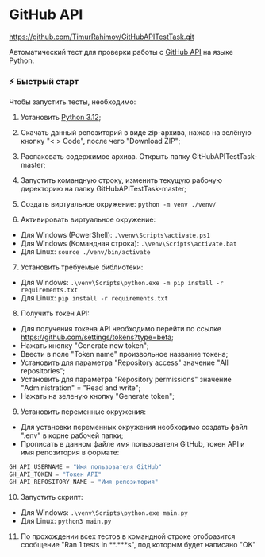 # GitHub API
https://github.com/TimurRahimov/GitHubAPITestTask.git

Автоматический тест для проверки работы с [GitHub API](https://docs.github.com/en/rest) на языке Python.

### ⚡ Быстрый старт

Чтобы запустить тесты, необходимо:

1. Установить [Python 3.12](https://www.python.org/downloads/);
2. Скачать данный репозиторий в виде zip-архива, нажав на зелёную кнопку "< > Code", после чего "Download ZIP";
3. Распаковать содержимое архива. Открыть папку GitHubAPITestTask-master;
4. Запустить командную строку, изменить текущую рабочую директорию на папку GitHubAPITestTask-master;
5. Создать виртуальное окружение: `python -m venv ./venv/`

6. Активировать виртуальное окружение:

- Для Windows (PowerShell): `.\venv\Scripts\activate.ps1`
- Для Windows (Командная строка): `.\venv\Scripts\activate.bat`
- Для Linux: `source ./venv/bin/activate`

7. Установить требуемые библиотеки:

- Для Windows: `.\venv\Scripts\python.exe -m pip install -r requirements.txt`
- Для Linux: `pip install -r requirements.txt`

8. Получить токен API:

- Для получения токена API необходимо перейти по ссылке https://github.com/settings/tokens?type=beta;
- Нажать кнопку "Generate new token";
- Ввести в поле "Token name" произвольное название токена;
- Установить для параметра "Repository access" значение "All repositories";
- Установить для параметра "Repository permissions" значение "Administration" = "Read and write";
- Нажать на зеленую кнопку "Generate token";

9. Установить переменные окружения:

- Для установки переменных окружения необходимо создать файл ".env" в корне рабочей папки;
- Прописать в данном файле имя пользователя GitHub, токен API и имя репозитория в формате:

```python
GH_API_USERNAME = "Имя пользователя GitHub"
GH_API_TOKEN = "Токен API"
GH_API_REPOSITORY_NAME = "Имя репозитория"
```

10. Запустить скрипт:

- Для Windows: `.\venv\Scripts\python.exe main.py`
- Для Linux: `python3 main.py`

11. По прохождении всех тестов в командной строке отобразится сообщение "Ran 1 tests in **.***s", под которым будет написано "OK"